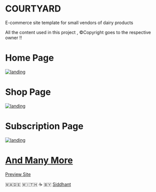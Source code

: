 # COURTYARD


E-commerce site template for small vendors of dairy products

All the content used in this project , ©Copyright goes to the respective owner !!


# Home Page

<a href="https://ibb.co/mJ8YxhM"><img src="https://i.ibb.co/wysbvpx/landing.png" alt="landing" border="0"></a>

# Shop Page
<a href="https://ibb.co/QD9bmvw"><img src="https://i.ibb.co/jJh64kX/landing.png" alt="landing" border="0"></a>

# Subscription Page

<a href="https://ibb.co/k4jJ9Rj"><img src="https://i.ibb.co/VgRxQ7R/landing.png" alt="landing" border="0"></a>

<a href="https://github.com/MININ1NJA/COURTYARD"> <h1>And Many More </h3></a>

<a href="https://courtyardtrial.netlify.app/index.html">Preview Site</a>


🇲​​​​​🇦​​​​​🇩​​​​​🇪​​​​​ 🇼​​​​​🇮​​​​​🇹​​​​​🇭​​​​​ ☕ 🇧​​​​​🇾​​​​​ <a href="https://github.com/MININ1NJA">Siddhant </a>




